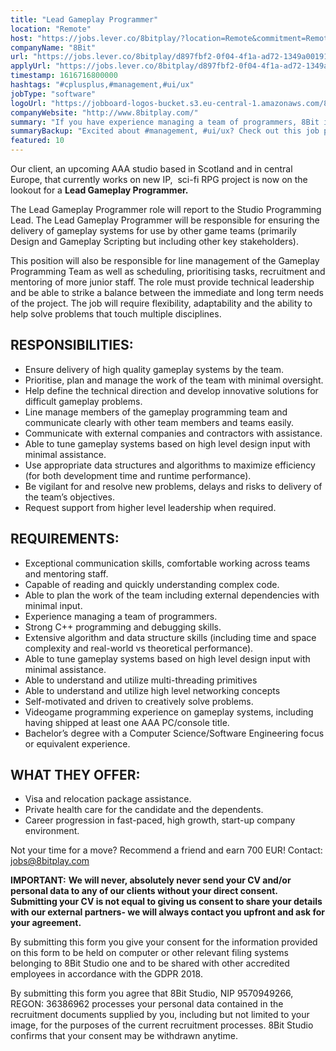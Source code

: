 ```yaml
---
title: "Lead Gameplay Programmer"
location: "Remote"
host: "https://jobs.lever.co/8bitplay/?location=Remote&commitment=Remote"
companyName: "8Bit"
url: "https://jobs.lever.co/8bitplay/d897fbf2-0f04-4f1a-ad72-1349a0019154"
applyUrl: "https://jobs.lever.co/8bitplay/d897fbf2-0f04-4f1a-ad72-1349a0019154/apply"
timestamp: 1616716800000
hashtags: "#cplusplus,#management,#ui/ux"
jobType: "software"
logoUrl: "https://jobboard-logos-bucket.s3.eu-central-1.amazonaws.com/8bit"
companyWebsite: "http://www.8bitplay.com/"
summary: "If you have experience managing a team of programmers, 8Bit is looking for someone with your knowledge."
summaryBackup: "Excited about #management, #ui/ux? Check out this job post!"
featured: 10
---
```


Our client, an upcoming AAA studio based in Scotland and in central Europe, that currently works on new IP,  sci-fi RPG project is now on the lookout for a **Lead Gameplay Programmer.**

The Lead Gameplay Programmer role will report to the Studio Programming Lead. The Lead Gameplay Programmer will be responsible for ensuring the delivery of gameplay systems for use by other game teams (primarily Design and Gameplay Scripting but including other key stakeholders).

This position will also be responsible for line management of the Gameplay Programming Team as well as scheduling, prioritising tasks, recruitment and mentoring of more junior staff. The role must provide technical leadership and be able to strike a balance between the immediate and long term needs of the project. The job will require flexibility, adaptability and the ability to help solve problems that touch multiple disciplines.

## RESPONSIBILITIES:

*   Ensure delivery of high quality gameplay systems by the team.
*   Prioritise, plan and manage the work of the team with minimal oversight.
*   Help define the technical direction and develop innovative solutions for difficult gameplay problems.
*   Line manage members of the gameplay programming team and communicate clearly with other team members and teams easily.
*   Communicate with external companies and contractors with assistance.
*   Able to tune gameplay systems based on high level design input with minimal assistance.
*   Use appropriate data structures and algorithms to maximize efficiency (for both development time and runtime performance).
*   Be vigilant for and resolve new problems, delays and risks to delivery of the team’s objectives.
*   Request support from higher level leadership when required.

## REQUIREMENTS:

*   Exceptional communication skills, comfortable working across teams and mentoring staff.
*   Capable of reading and quickly understanding complex code.
*   Able to plan the work of the team including external dependencies with minimal input.
*   Experience managing a team of programmers.
*   Strong C++ programming and debugging skills.
*   Extensive algorithm and data structure skills (including time and space complexity and real-world vs theoretical performance).
*   Able to tune gameplay systems based on high level design input with minimal assistance.
*   Able to understand and utilize multi-threading primitives
*   Able to understand and utilize high level networking concepts
*   Self-motivated and driven to creatively solve problems.
*   Videogame programming experience on gameplay systems, including having shipped at least one AAA PC/console title.
*   Bachelor’s degree with a Computer Science/Software Engineering focus or equivalent experience.

## WHAT THEY OFFER:

*   Visa and relocation package assistance. 
*   Private health care for the candidate and the dependents.
*   Career progression in fast-paced, high growth, start-up company environment.

Not your time for a move? Recommend a friend and earn 700 EUR! Contact: jobs@8bitplay.com

**IMPORTANT:** **We will never, absolutely never send your CV and/or personal data to any of our clients without your direct consent. Submitting your CV is not equal to giving us consent to share your details with our external partners- we will always contact you upfront and ask for your agreement.**

By submitting this form you give your consent for the information provided on this form to be held on computer or other relevant filing systems belonging to 8Bit Studio one and to be shared with other accredited employees in accordance with the GDPR 2018.

By submitting this form you agree that 8Bit Studio, NIP 9570949266, REGON: 36386962 processes your personal data contained in the recruitment documents supplied by you, including but not limited to your image, for the purposes of the current recruitment processes. 8Bit Studio confirms that your consent may be withdrawn anytime.
